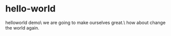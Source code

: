 # hello-world
helloworld demo\\
we are going to make ourselves great.\\
how about change the world again.
